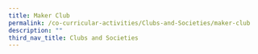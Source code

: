 ```yaml
---
title: Maker Club
permalink: /co-curricular-activities/Clubs-and-Societies/maker-club
description: ""
third_nav_title: Clubs and Societies
---
```

